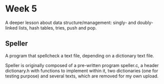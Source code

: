 # Week 5

A deeper lesson about data structure/management: singly- and doubly-linked lists, hash tables, tries, push and pop.

## Speller
A program that spellcheck a text file, depending on a dictionary text file.

Speller is originally composed of a pre-written program speller.c, a header dictionary.h with functions to implement within it, two dictionaries (one for testing purpose) and several texts, which are removed for my own upload.
